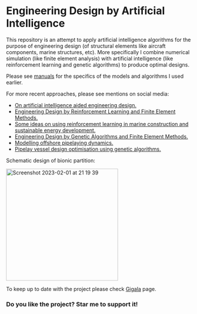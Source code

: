 # Engineering Design by Artificial Intelligence
This repository is an attempt to apply artificial intelligence algorithms for the purpose of engineering design (of structural elements like aircraft components, marine structures, etc). More specifically I combine numerical simulation  (like finite element analysis) with artificial intelligence (like reinforcement learning and genetic algorithms) to produce optimal designs.  

Please see  [manuals](https://gigatskhondia.github.io/gigala/) for the specifics of the models and algorithms I used earlier.

For more recent approaches, please see mentions on social media:
* [On artificial intelligence aided engineering design.](https://gigatskhondia.medium.com/on-artificial-intelligence-aided-engineering-design-a6cf6f76b3d9)
* [Engineering Design by Reinforcement Learning and Finite Element Methods.](https://gigatskhondia.medium.com/engineering-design-by-reinforcement-learning-and-finite-element-methods-82eb57796424)
* [Some ideas on using reinforcement learning in marine construction and sustainable energy development.](https://gigatskhondia.medium.com/using-reinforcement-learning-in-marine-construction-and-sustainable-energy-development-b5f301fb2397)
* [Engineering Design by Genetic Algorithms and Finite Element Methods.](https://gigatskhondia.medium.com/engineering-design-by-genetic-algorithms-and-finite-element-methods-5077ebadd16e)
* [Modelling offshore pipelaying dynamics.](https://medium.com/@gigatskhondia/modelling-pipelay-dynamics-with-second-order-ordinary-differential-equation-using-python-4d6fc24055b)
* [Pipelay vessel design optimisation using genetic algorithms.](https://medium.com/@gigatskhondia/pipelay-vessel-design-optimisation-using-genetic-algorithms-506aa04212f1)


Schematic design of bionic partition: 

<img width="304" alt="Screenshot 2023-02-01 at 21 19 39" src="https://user-images.githubusercontent.com/31343916/216661713-34ff7766-0a4d-436d-979c-72053c2c45c8.png">


To keep up to date with the project please check [Gigala](https://www.facebook.com/GigaTsk) page.

### Do you like the project? Star me to support it!

